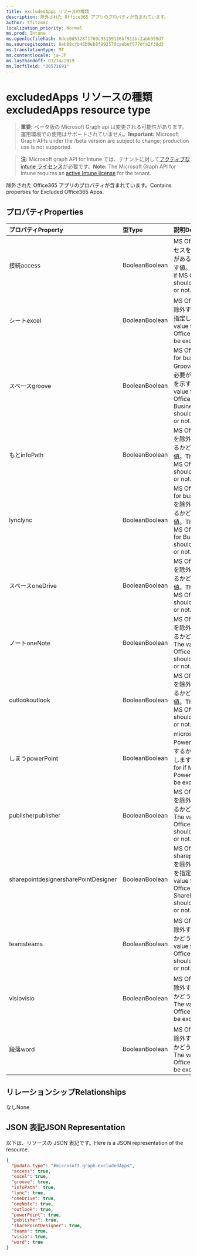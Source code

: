 ```yaml
---
title: excludedApps リソースの種類
description: 除外された Office365 アプリのプロパティが含まれています。
author: tfitzmac
localization_priority: Normal
ms.prod: Intune
ms.openlocfilehash: 8dee0d5328f1f69c95159116bf913bc2abb959d7
ms.sourcegitcommit: 8eb88cfb48b0eb8f992570caebef577dfa2f30d3
ms.translationtype: MT
ms.contentlocale: ja-JP
ms.lasthandoff: 03/14/2019
ms.locfileid: "30571691"
---
```

# <a name="excludedapps-resource-type"></a><span data-ttu-id="e21e9-103">excludedApps リソースの種類</span><span class="sxs-lookup"><span data-stu-id="e21e9-103">excludedApps resource type</span></span>

> <span data-ttu-id="e21e9-104">**重要:** ベータ版の Microsoft Graph api は変更される可能性があります。運用環境での使用はサポートされていません。</span><span class="sxs-lookup"><span data-stu-id="e21e9-104">**Important:** Microsoft Graph APIs under the /beta version are subject to change; production use is not supported.</span></span>

> <span data-ttu-id="e21e9-105">**注:** Microsoft graph API for Intune では、テナントに対して[アクティブな intune ライセンス](https://go.microsoft.com/fwlink/?linkid=839381)が必要です。</span><span class="sxs-lookup"><span data-stu-id="e21e9-105">**Note:** The Microsoft Graph API for Intune requires an [active Intune license](https://go.microsoft.com/fwlink/?linkid=839381) for the tenant.</span></span>

<span data-ttu-id="e21e9-106">除外された Office365 アプリのプロパティが含まれています。</span><span class="sxs-lookup"><span data-stu-id="e21e9-106">Contains properties for Excluded Office365 Apps.</span></span>

## <a name="properties"></a><span data-ttu-id="e21e9-107">プロパティ</span><span class="sxs-lookup"><span data-stu-id="e21e9-107">Properties</span></span>
|<span data-ttu-id="e21e9-108">プロパティ</span><span class="sxs-lookup"><span data-stu-id="e21e9-108">Property</span></span>|<span data-ttu-id="e21e9-109">型</span><span class="sxs-lookup"><span data-stu-id="e21e9-109">Type</span></span>|<span data-ttu-id="e21e9-110">説明</span><span class="sxs-lookup"><span data-stu-id="e21e9-110">Description</span></span>|
|:---|:---|:---|
|<span data-ttu-id="e21e9-111">接続</span><span class="sxs-lookup"><span data-stu-id="e21e9-111">access</span></span>|<span data-ttu-id="e21e9-112">Boolean</span><span class="sxs-lookup"><span data-stu-id="e21e9-112">Boolean</span></span>|<span data-ttu-id="e21e9-113">MS Office へのアクセスを除外する必要があるかどうかを示す値。</span><span class="sxs-lookup"><span data-stu-id="e21e9-113">The value for if MS Office Access should be excluded or not.</span></span>|
|<span data-ttu-id="e21e9-114">シート</span><span class="sxs-lookup"><span data-stu-id="e21e9-114">excel</span></span>|<span data-ttu-id="e21e9-115">Boolean</span><span class="sxs-lookup"><span data-stu-id="e21e9-115">Boolean</span></span>|<span data-ttu-id="e21e9-116">MS Office Excel を除外するかどうかを指定します。</span><span class="sxs-lookup"><span data-stu-id="e21e9-116">The value for if MS Office Excel should be excluded or not.</span></span>|
|<span data-ttu-id="e21e9-117">スペース</span><span class="sxs-lookup"><span data-stu-id="e21e9-117">groove</span></span>|<span data-ttu-id="e21e9-118">Boolean</span><span class="sxs-lookup"><span data-stu-id="e21e9-118">Boolean</span></span>|<span data-ttu-id="e21e9-119">MS Office OneDrive for business-Groove を除外する必要があるかどうかを示す値。</span><span class="sxs-lookup"><span data-stu-id="e21e9-119">The value for if MS Office OneDrive for Business - Groove should be excluded or not.</span></span>|
|<span data-ttu-id="e21e9-120">もと</span><span class="sxs-lookup"><span data-stu-id="e21e9-120">infoPath</span></span>|<span data-ttu-id="e21e9-121">Boolean</span><span class="sxs-lookup"><span data-stu-id="e21e9-121">Boolean</span></span>|<span data-ttu-id="e21e9-122">MS Office InfoPath を除外する必要があるかどうかを示す値。</span><span class="sxs-lookup"><span data-stu-id="e21e9-122">The value for if MS Office InfoPath should be excluded or not.</span></span>|
|<span data-ttu-id="e21e9-123">lync</span><span class="sxs-lookup"><span data-stu-id="e21e9-123">lync</span></span>|<span data-ttu-id="e21e9-124">Boolean</span><span class="sxs-lookup"><span data-stu-id="e21e9-124">Boolean</span></span>|<span data-ttu-id="e21e9-125">MS Office Skype for business-Lync を除外する必要があるかどうかを示す値。</span><span class="sxs-lookup"><span data-stu-id="e21e9-125">The value for if MS Office Skype for Business - Lync should be excluded or not.</span></span>|
|<span data-ttu-id="e21e9-126">スペース</span><span class="sxs-lookup"><span data-stu-id="e21e9-126">oneDrive</span></span>|<span data-ttu-id="e21e9-127">Boolean</span><span class="sxs-lookup"><span data-stu-id="e21e9-127">Boolean</span></span>|<span data-ttu-id="e21e9-128">MS Office OneDrive を除外する必要があるかどうかを示す値。</span><span class="sxs-lookup"><span data-stu-id="e21e9-128">The value for if MS Office OneDrive should be excluded or not.</span></span>|
|<span data-ttu-id="e21e9-129">ノート</span><span class="sxs-lookup"><span data-stu-id="e21e9-129">oneNote</span></span>|<span data-ttu-id="e21e9-130">Boolean</span><span class="sxs-lookup"><span data-stu-id="e21e9-130">Boolean</span></span>|<span data-ttu-id="e21e9-131">MS Office OneNote を除外する必要があるかどうかの値。</span><span class="sxs-lookup"><span data-stu-id="e21e9-131">The value for if MS Office OneNote should be excluded or not.</span></span>|
|<span data-ttu-id="e21e9-132">outlook</span><span class="sxs-lookup"><span data-stu-id="e21e9-132">outlook</span></span>|<span data-ttu-id="e21e9-133">Boolean</span><span class="sxs-lookup"><span data-stu-id="e21e9-133">Boolean</span></span>|<span data-ttu-id="e21e9-134">MS Office Outlook を除外する必要があるかどうかを示す値。</span><span class="sxs-lookup"><span data-stu-id="e21e9-134">The value for if MS Office Outlook should be excluded or not.</span></span>|
|<span data-ttu-id="e21e9-135">しまう</span><span class="sxs-lookup"><span data-stu-id="e21e9-135">powerPoint</span></span>|<span data-ttu-id="e21e9-136">Boolean</span><span class="sxs-lookup"><span data-stu-id="e21e9-136">Boolean</span></span>|<span data-ttu-id="e21e9-137">microsoft Office PowerPoint を除外するかどうかを指定します。</span><span class="sxs-lookup"><span data-stu-id="e21e9-137">The value for if MS Office PowerPoint should be excluded or not.</span></span>|
|<span data-ttu-id="e21e9-138">publisher</span><span class="sxs-lookup"><span data-stu-id="e21e9-138">publisher</span></span>|<span data-ttu-id="e21e9-139">Boolean</span><span class="sxs-lookup"><span data-stu-id="e21e9-139">Boolean</span></span>|<span data-ttu-id="e21e9-140">MS Office Publisher を除外する必要があるかどうかの値。</span><span class="sxs-lookup"><span data-stu-id="e21e9-140">The value for if MS Office Publisher should be excluded or not.</span></span>|
|<span data-ttu-id="e21e9-141">sharepointdesigner</span><span class="sxs-lookup"><span data-stu-id="e21e9-141">sharePointDesigner</span></span>|<span data-ttu-id="e21e9-142">Boolean</span><span class="sxs-lookup"><span data-stu-id="e21e9-142">Boolean</span></span>|<span data-ttu-id="e21e9-143">MS Office sharepointdesigner を除外するかどうかを指定します。</span><span class="sxs-lookup"><span data-stu-id="e21e9-143">The value for if MS Office SharePointDesigner should be excluded or not.</span></span>|
|<span data-ttu-id="e21e9-144">teams</span><span class="sxs-lookup"><span data-stu-id="e21e9-144">teams</span></span>|<span data-ttu-id="e21e9-145">Boolean</span><span class="sxs-lookup"><span data-stu-id="e21e9-145">Boolean</span></span>|<span data-ttu-id="e21e9-146">MS Office Teams を除外する必要があるかどうかの値。</span><span class="sxs-lookup"><span data-stu-id="e21e9-146">The value for if MS Office Teams should be excluded or not.</span></span>|
|<span data-ttu-id="e21e9-147">visio</span><span class="sxs-lookup"><span data-stu-id="e21e9-147">visio</span></span>|<span data-ttu-id="e21e9-148">Boolean</span><span class="sxs-lookup"><span data-stu-id="e21e9-148">Boolean</span></span>|<span data-ttu-id="e21e9-149">MS Office Visio を除外する必要があるかどうかを示す値。</span><span class="sxs-lookup"><span data-stu-id="e21e9-149">The value for if MS Office Visio should be excluded or not.</span></span>|
|<span data-ttu-id="e21e9-150">段落</span><span class="sxs-lookup"><span data-stu-id="e21e9-150">word</span></span>|<span data-ttu-id="e21e9-151">Boolean</span><span class="sxs-lookup"><span data-stu-id="e21e9-151">Boolean</span></span>|<span data-ttu-id="e21e9-152">MS Office Word を除外する必要があるかどうかを示す値。</span><span class="sxs-lookup"><span data-stu-id="e21e9-152">The value for if MS Office Word should be excluded or not.</span></span>|

## <a name="relationships"></a><span data-ttu-id="e21e9-153">リレーションシップ</span><span class="sxs-lookup"><span data-stu-id="e21e9-153">Relationships</span></span>
<span data-ttu-id="e21e9-154">なし</span><span class="sxs-lookup"><span data-stu-id="e21e9-154">None</span></span>

## <a name="json-representation"></a><span data-ttu-id="e21e9-155">JSON 表記</span><span class="sxs-lookup"><span data-stu-id="e21e9-155">JSON Representation</span></span>
<span data-ttu-id="e21e9-156">以下は、リソースの JSON 表記です。</span><span class="sxs-lookup"><span data-stu-id="e21e9-156">Here is a JSON representation of the resource.</span></span>
<!-- {
  "blockType": "resource",
  "@odata.type": "microsoft.graph.excludedApps"
}
-->
``` json
{
  "@odata.type": "#microsoft.graph.excludedApps",
  "access": true,
  "excel": true,
  "groove": true,
  "infoPath": true,
  "lync": true,
  "oneDrive": true,
  "oneNote": true,
  "outlook": true,
  "powerPoint": true,
  "publisher": true,
  "sharePointDesigner": true,
  "teams": true,
  "visio": true,
  "word": true
}
```




